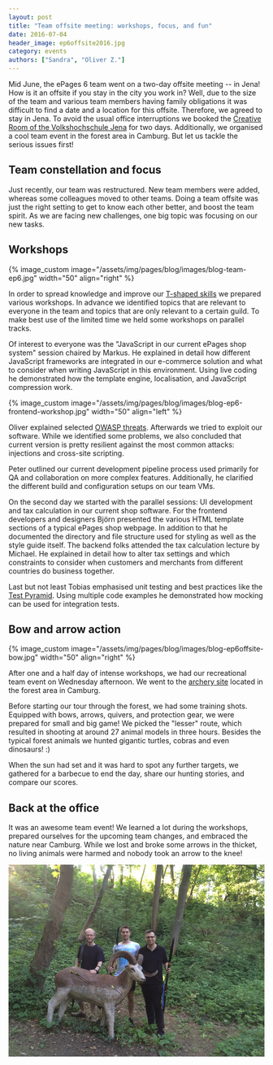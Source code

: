 ```yaml
---
layout: post
title: "Team offsite meeting: workshops, focus, and fun"
date: 2016-07-04
header_image: ep6offsite2016.jpg
category: events
authors: ["Sandra", "Oliver Z."]
---
```


Mid June, the ePages 6 team went on a two-day offsite meeting -- in Jena! How is it an offsite if you stay in the city you work in? Well, due to the size of the team and various team members having family obligations it was difficult to find a date and a location for this offsite.
Therefore, we agreed to stay in Jena. To avoid the usual office interruptions we booked the [Creative Room of the Volkshochschule Jena](https://www.vhs-jena.de/de/service/raumvermietung/649482#/collapse4) for two days. Additionally, we organised a cool team event in the forest area in Camburg. But let us tackle the serious issues first!

## Team constellation and focus

Just recently, our team was restructured. New team members were added, whereas some colleagues moved to other teams. Doing a team offsite was just the right setting to get to know each other better, and boost the team spirit. As we are facing new challenges, one big topic was focusing on our new tasks.

## Workshops

{% image_custom image="/assets/img/pages/blog/images/blog-team-ep6.jpg" width="50" align="right" %}

In order to spread knowledge and improve our [T-shaped skills](https://en.wikipedia.org/wiki/T-shaped_skills) we prepared various workshops.
In advance we identified topics that are relevant to everyone in the team and topics that are only relevant to a certain guild.
To make best use of the limited time we held some workshops on parallel tracks.

Of interest to everyone was the "JavaScript in our current ePages shop system" session chaired by Markus. He explained in detail how different JavaScript frameworks are integrated in our e-commerce solution and what to consider when writing JavaScript in this environment. Using live coding he demonstrated how the template engine, localisation, and JavaScript compression work.

{% image_custom image="/assets/img/pages/blog/images/blog-ep6-frontend-workshop.jpg" width="50" align="left" %}

Oliver explained selected [OWASP threats](https://www.owasp.org/index.php/Cheat_Sheets). Afterwards we tried to exploit our software. While we identified some problems, we also concluded that current version is pretty resilient against the most common attacks: injections and cross-site scripting.

Peter outlined our current development pipeline process used primarily for QA and collaboration on more complex features.
Additionally, he clarified the different build and configuration setups on our team VMs.

On the second day we started with the parallel sessions: UI development and tax calculation in our current shop software.
For the frontend developers and designers Björn presented the various HTML template sections of a typical ePages shop webpage. In addition to that he documented the directory and file structure used for styling as well as the style guide itself.
The backend folks attended the tax calculation lecture by Michael. He explained in detail how to alter tax settings and which constraints to consider when customers and merchants from different countries do business together.

Last but not least Tobias emphasised unit testing and best practices like the [Test Pyramid](http://martinfowler.com/bliki/TestPyramid.html). Using multiple code examples he demonstrated how mocking can be used for integration tests.

## Bow and arrow action

{% image_custom image="/assets/img/pages/blog/images/blog-ep6offsite-bow.jpg" width="50" align="right" %}

After one and a half day of intense workshops, we had our recreational team event on Wednesday afternoon. We went to the [archery site](http://camburger-bogenschuetzen.de/) located in the forest area in Camburg.

Before starting our tour through the forest, we had some training shots. Equipped with bows, arrows, quivers, and protection gear, we were prepared for small and big game! We picked the "lesser" route, which resulted in shooting at around 27 animal models in three hours. Besides the typical forest animals we hunted gigantic turtles, cobras and even dinosaurs! :)

When the sun had set and it was hard to spot any further targets, we gathered for a barbecue to end the day, share our hunting stories, and compare our scores.

## Back at the office

It was an awesome team event! We learned a lot during the workshops, prepared ourselves for the upcoming team changes, and embraced the nature near Camburg.
While we lost and broke some arrows in the thicket, no living animals were harmed and nobody took an arrow to the knee!

![](/assets/img/pages/blog/images/blog-ep6offsite-yummy.jpg)
